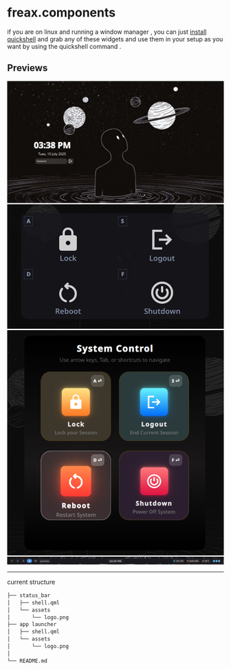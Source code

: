 # freax.components

if you are on linux and running a window manager , you can just [install quickshell](https://quickshell.org/docs/v0.2.0/guide/install-setup/) and grab any of these widgets and use them in your setup as you want by using the quickshell command .

## Previews 
![lockscreen](./previews/lockscreen.png)
![power_menu_v1](./previews/power_menu_v1.png)
![power_menu_v2](./previews/power_menu_v2.png)
![statusbar](./previews/statusbar.png)

---
current structure

```bash
├── status_bar
│   ├── shell.qml
│   └── assets
│       └── logo.png
├── app launcher
│   ├── shell.qml
│   └── assets
│       └── logo.png
│
└── README.md
```

